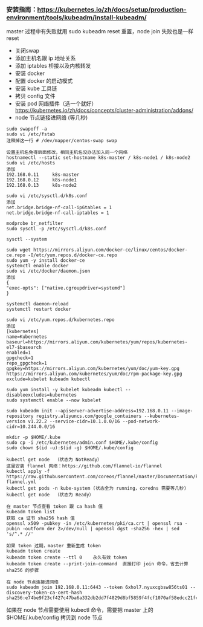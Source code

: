 ### 安装指南：https://kubernetes.io/zh/docs/setup/production-environment/tools/kubeadm/install-kubeadm/

master 过程中有失败就用 sudo kubeadm reset 重置，node join 失败也是一样 reset

- 关闭swap
- 添加主机名跟 ip 地址关系
- 添加 iptables 桥接以及内核转发
- 安装 docker
- 配置 docker 的启动模式
- 安装 kube 工具链
- 拷贝 config 文件
- 安装 pod 网络插件（选一个就好） https://kubernetes.io/zh/docs/concepts/cluster-administration/addons/
- node 节点链接进网络 (等几秒)

```
sudo swapoff -a
sudo vi /etc/fstab
注释掉这一行 # /dev/mapper/centos-swap swap

设置主机名免得后面修改，相同主机名没办法加入同一个网络
hostnamectl --static set-hostname k8s-master / k8s-node1 / k8s-node2
sudo vi /etc/hosts
添加
192.168.0.11     k8s-master
192.168.0.12     k8s-node1
192.168.0.13     k8s-node2

sudo vi /etc/sysctl.d/k8s.conf
添加
net.bridge.bridge-nf-call-ip6tables = 1
net.bridge.bridge-nf-call-iptables = 1

modprobe br_netfilter
sudo sysctl -p /etc/sysctl.d/k8s.conf

sysctl --system

sudo wget https://mirrors.aliyun.com/docker-ce/linux/centos/docker-ce.repo -O/etc/yum.repos.d/docker-ce.repo
sudo yum -y install docker-ce
systemctl enable docker
sudo vi /etc/docker/daemon.json
添加
{
"exec-opts": ["native.cgroupdriver=systemd"]
}

systemctl daemon-reload
systemctl restart docker

sudo vi /etc/yum.repos.d/kubernetes.repo
添加
[kubernetes]
name=Kubernetes
baseurl=https://mirrors.aliyun.com/kubernetes/yum/repos/kubernetes-el7-$basearch
enabled=1
gpgcheck=1
repo_gpgcheck=1
gpgkey=https://mirrors.aliyun.com/kubernetes/yum/doc/yum-key.gpg https://mirrors.aliyun.com/kubernetes/yum/doc/rpm-package-key.gpg
exclude=kubelet kubeadm kubectl

sudo yum install -y kubelet kubeadm kubectl --disableexcludes=kubernetes
sudo systemctl enable --now kubelet

sudo kubeadm init --apiserver-advertise-address=192.168.0.11 --image-repository registry.aliyuncs.com/google_containers --kubernetes-version v1.22.2 --service-cidr=10.1.0.0/16 --pod-network-cidr=10.244.0.0/16

mkdir -p $HOME/.kube
sudo cp -i /etc/kubernetes/admin.conf $HOME/.kube/config
sudo chown $(id -u):$(id -g) $HOME/.kube/config

kubectl get node  （状态为 NotReady）
这里安装 flannel 网络：https://github.com/flannel-io/flannel
kubectl apply -f https://raw.githubusercontent.com/coreos/flannel/master/Documentation/kube-flannel.yml
kubectl get pods -n kube-system (状态全为 running，coredns 需要等几秒)
kubectl get node  （状态为 Ready）

在 master 节点查看 token 跟 ca hash 值
kubeadm token list
获取 ca 证书 sha256 hash 值
openssl x509 -pubkey -in /etc/kubernetes/pki/ca.crt | openssl rsa -pubin -outform der 2>/dev/null | openssl dgst -sha256 -hex | sed 's/^.* //'

如果 token 过期，master 重新生成 token
kubeadm token create
kubeadm token create --ttl 0    永久有效 token
kubeadm token create --print-join-command  直接打印 join 命令，省去计算 sha256 的步骤

在 node 节点连接进网络
sudo kubeadm join 192.168.0.11:6443 --token 6xhol7.nyuxcgbsw856ts01 --discovery-token-ca-cert-hash sha256:e74be9f23cf427c47ba6a332db2dd7f4829d8bf5859f4fcf1070af58edcc21fc
```

如果在 node 节点需要使用 kubectl 命令，需要把 master 上的 $HOME/.kube/config 拷贝到 node 节点
